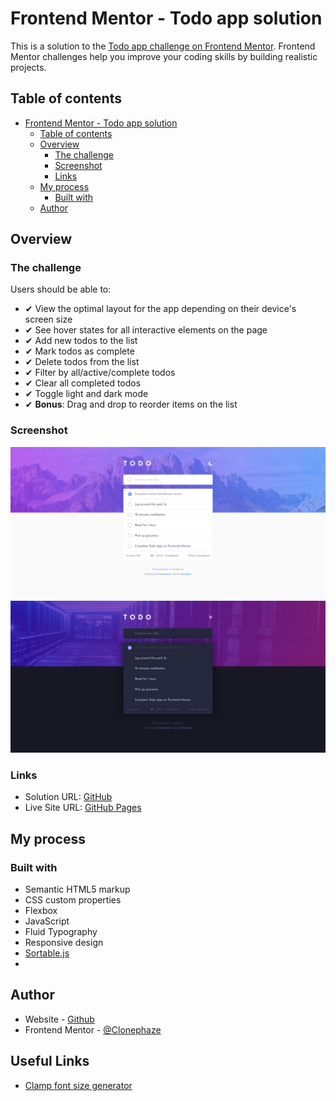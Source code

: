 # Frontend Mentor - Todo app solution

This is a solution to the [Todo app challenge on Frontend Mentor](https://www.frontendmentor.io/challenges/todo-app-Su1_KokOW). Frontend Mentor challenges help you improve your coding skills by building realistic projects. 

## Table of contents

- [Frontend Mentor - Todo app solution](#frontend-mentor---todo-app-solution)
  - [Table of contents](#table-of-contents)
  - [Overview](#overview)
    - [The challenge](#the-challenge)
    - [Screenshot](#screenshot)
    - [Links](#links)
  - [My process](#my-process)
    - [Built with](#built-with)
  - [Author](#author)

## Overview

### The challenge

Users should be able to:

- ✔ View the optimal layout for the app depending on their device's screen size
- ✔ See hover states for all interactive elements on the page
- ✔ Add new todos to the list
- ✔ Mark todos as complete
- ✔ Delete todos from the list
- ✔ Filter by all/active/complete todos
- ✔ Clear all completed todos
- ✔ Toggle light and dark mode
- ✔ **Bonus**: Drag and drop to reorder items on the list

### Screenshot

![](ChallengeScreenshot.png)
![](ChallengeScreenshotDark.png)
### Links

- Solution URL: [GitHub](https://github.com/Clonephaze/todo-app-main)
- Live Site URL: [GitHub Pages](https://clonephaze.github.io/todo-app-main/)

## My process

### Built with

- Semantic HTML5 markup
- CSS custom properties
- Flexbox
- JavaScript
- Fluid Typography
- Responsive design
- [Sortable.js](https://github.com/SortableJS/Sortable)
- 
## Author

- Website - [Github](https://github.com/Clonephaze)
- Frontend Mentor - [@Clonephaze](https://www.frontendmentor.io/profile/Clonephaze)

## Useful Links

- [Clamp font size generator](https://clamp.font-size.app/)
